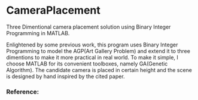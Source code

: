 # CameraPlacement
Three Dimentional camera placement solution using Binary Integer Programming in MATLAB.

Enlightened by some previous work, this program uses Binary Integer Programming to model the AGP(Art Gallery Problem) and extend it to three dimentions to make it more practical in real world. To make it simple, I choose MATLAB for its convenient toolboxes, namely GA(Genetic Algorithm). The candidate camera is placed in certain height and the scene is designed by hand inspired by the cited paper.

### Reference:
